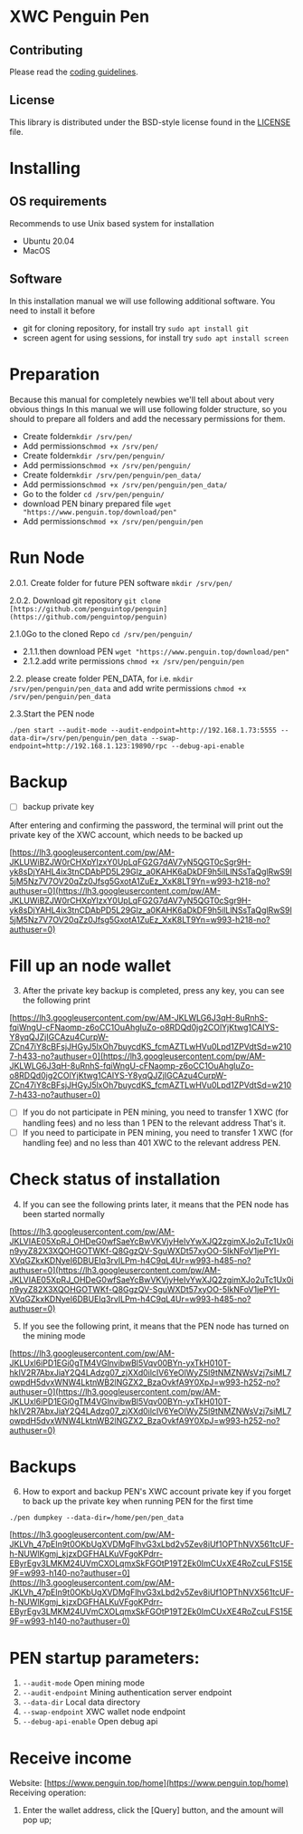 # XWC Penguin Pen

## Contributing

Please read the [coding guidelines](CODING.md).

## License

This library is distributed under the BSD-style license found in the [LICENSE](LICENSE) file.

# Installing

## OS requirements

Recommends to use Unix based system for installation
- Ubuntu 20.04
- MacOS

## Software

In this installation manual we will use following additional software. You need to install it before
- git for cloning repository, for install try `sudo apt install git`
- screen agent for using sessions, for install try `sudo apt install screen`

# Preparation

Because this manual for completely newbies we'll tell about about very obvious things
In this manual we will use following folder structure, so you should to prepare all folders and add the necessary permissions for them.
- Create folder`mkdir /srv/pen/`
- Add permissions`chmod +x /srv/pen/`
- Create folder`mkdir /srv/pen/penguin/`
- Add permissions`chmod +x /srv/pen/penguin/`
- Create folder`mkdir /srv/pen/penguin/pen_data/`
- Add permissions`chmod +x /srv/pen/penguin/pen_data/`
- Go to the folder `cd /srv/pen/penguin/`
- download PEN binary prepared file  `wget "https://www.penguin.top/download/pen"`
- Add permissions`chmod +x /srv/pen/penguin/pen`

# Run Node

2.0.1. Create folder for future PEN software `mkdir /srv/pen/`

2.0.2. Download git repository `git clone [https://github.com/penguintop/penguin](https://github.com/penguintop/penguin)`

2.1.0Go to the cloned Repo `cd /srv/pen/penguin/` 

- 2.1.1.then download PEN `wget "https://www.penguin.top/download/pen"`
- 2.1.2.add write permissions `chmod +x /srv/pen/penguin/pen`

2.2. please create folder PEN_DATA, for i.e. `mkdir /srv/pen/penguin/pen_data` and add write permissions `chmod +x /srv/pen/penguin/pen_data`

2.3.Start the PEN node

`./pen start --audit-mode --audit-endpoint=http://192.168.1.73:5555 --data-dir=/srv/pen/penguin/pen_data --swap-endpoint=http://192.168.1.123:19890/rpc --debug-api-enable`

# Backup

- [ ]  backup private key

After entering and confirming the password, the terminal will print out the private key of the XWC account, which needs to be backed up

[https://lh3.googleusercontent.com/pw/AM-JKLUWiBZJW0rCHXpYlzxY0UpLqFG2G7dAV7yN5QGT0cSgr9H-yk8sDjYAHL4ix3tnCDAbPD5L29Glz_a0KAHK6aDkDF9h5ilLlNSsTaQglRwS9l5jM5Nz7V7OV20qZz0Jfsg5GxotA1ZuEz_XxK8LT9Yn=w993-h218-no?authuser=0](https://lh3.googleusercontent.com/pw/AM-JKLUWiBZJW0rCHXpYlzxY0UpLqFG2G7dAV7yN5QGT0cSgr9H-yk8sDjYAHL4ix3tnCDAbPD5L29Glz_a0KAHK6aDkDF9h5ilLlNSsTaQglRwS9l5jM5Nz7V7OV20qZz0Jfsg5GxotA1ZuEz_XxK8LT9Yn=w993-h218-no?authuser=0)

# Fill up an node wallet

3. After the private key backup is completed, press any key, you can see the following print

[https://lh3.googleusercontent.com/pw/AM-JKLWLG6J3qH-8uRnhS-fqiWngU-cFNaomp-z6oCC1OuAhgIuZo-o8RDQd0jg2COlYjKtwg1CAIYS-Y8yqQJZjIGCAzu4CurpW-ZCn47iY8cBFsjJHGyJ5lxOh7buycdKS_fcmAZTLwHVu0Lpd1ZPVdtSd=w2107-h433-no?authuser=0](https://lh3.googleusercontent.com/pw/AM-JKLWLG6J3qH-8uRnhS-fqiWngU-cFNaomp-z6oCC1OuAhgIuZo-o8RDQd0jg2COlYjKtwg1CAIYS-Y8yqQJZjIGCAzu4CurpW-ZCn47iY8cBFsjJHGyJ5lxOh7buycdKS_fcmAZTLwHVu0Lpd1ZPVdtSd=w2107-h433-no?authuser=0)

- [ ]  If you do not participate in PEN mining, you need to transfer 1 XWC (for handling fees) and no less than 1 PEN to the relevant address
That's it.
- [ ]  If you need to participate in PEN mining, you need to transfer 1 XWC (for handling fee) and no less than 401 XWC to the relevant address
PEN.

# Check status of installation

4. If you can see the following prints later, it means that the PEN node has been started normally

[https://lh3.googleusercontent.com/pw/AM-JKLVIAE05XpRJ_OHDeG0wfSaeYcBwVKVjyHeIvYwXJQ2zgimXJo2uTc1Ux0in9yyZ82X3XQOHGOTWKf-Q8GgzQV-SguWXDt57xyOO-5IkNFoV1jePYI-XVqGZkxKDNyeI6DBUEIq3rvILPm-h4C9qL4Ur=w993-h485-no?authuser=0](https://lh3.googleusercontent.com/pw/AM-JKLVIAE05XpRJ_OHDeG0wfSaeYcBwVKVjyHeIvYwXJQ2zgimXJo2uTc1Ux0in9yyZ82X3XQOHGOTWKf-Q8GgzQV-SguWXDt57xyOO-5IkNFoV1jePYI-XVqGZkxKDNyeI6DBUEIq3rvILPm-h4C9qL4Ur=w993-h485-no?authuser=0)

5. If you see the following print, it means that the PEN node has turned on the mining mode

[https://lh3.googleusercontent.com/pw/AM-JKLUxl6iPD1EGi0gTM4VGlnvibwBl5Vqv00BYn-yxTkH010T-hkIV2R7AbxJiaY2Q4LAdzg07_zjXXd0ilcIV6YeOlWyZ5I9tNMZNWsVzj7siML7owpdH5dvxWNW4LktnWB2lNGZX2_BzaOvkfA9Y0XpJ=w993-h252-no?authuser=0](https://lh3.googleusercontent.com/pw/AM-JKLUxl6iPD1EGi0gTM4VGlnvibwBl5Vqv00BYn-yxTkH010T-hkIV2R7AbxJiaY2Q4LAdzg07_zjXXd0ilcIV6YeOlWyZ5I9tNMZNWsVzj7siML7owpdH5dvxWNW4LktnWB2lNGZX2_BzaOvkfA9Y0XpJ=w993-h252-no?authuser=0)

# Backups

6. How to export and backup PEN's XWC account private key if you forget to back up the private key when running PEN for the first time

`./pen dumpkey --data-dir=/home/pen/pen_data`

[https://lh3.googleusercontent.com/pw/AM-JKLVh_47pEIn9t0OKbUgXVDMgFlhvG3xLbd2v5Zev8iUf1OPThNVX561tcUF-h-NUWlKgmj_kjzxDGFHALKuVFgoKPdrr-EByrEgv3LMKM24UVmCXOLqmxSkFGOtP19T2Ek0ImCUxXE4RoZcuLFS15E9F=w993-h140-no?authuser=0](https://lh3.googleusercontent.com/pw/AM-JKLVh_47pEIn9t0OKbUgXVDMgFlhvG3xLbd2v5Zev8iUf1OPThNVX561tcUF-h-NUWlKgmj_kjzxDGFHALKuVFgoKPdrr-EByrEgv3LMKM24UVmCXOLqmxSkFGOtP19T2Ek0ImCUxXE4RoZcuLFS15E9F=w993-h140-no?authuser=0)

# PEN startup parameters:

1. `--audit-mode`
Open mining mode
2. `--audit-endpoint`
Mining authentication server endpoint
3. `--data-dir`
Local data directory
4. `--swap-endpoint`
XWC wallet node endpoint
5. `--debug-api-enable`
Open debug api

# Receive income

Website: [https://www.penguin.top/home](https://www.penguin.top/home)
Receiving operation:

1. Enter the wallet address, click the [Query] button, and the amount will pop up;
